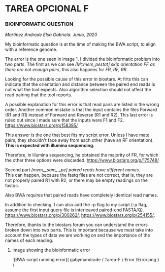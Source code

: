 # TAREA OPCIONAL F

### BIOINFORMATIC QUESTION



*Martínez Andrade Elsa Gabriela. Junio, 2020*


My bioinformatic question is at the time of making the BWA script, to align with a reference genome.

The error is the one seen in image 1. I divided the bioinformatic problem into two parts. The first as we can see *[M::mem_pestat]  skip orientation FF as there are not enough pairs*, this also happens for *FR, RF, RR*.

Looking for the possible cause of this error in biostars. At firts this can indicate that the orientation and distance between the paired end reads is not what the tool expects. Also algorithm selection should not affect the read pairing that the tool reports.

A possible explanation for this error is that read pairs are listed in the wrong order. Another common mistake is that the input contains the files Forward (R1 and R1) instead of Forward and Reverse (R1 and R2). This last error is ruled out since I made sure that the inputs were F1 and F2. 
<https://www.biostars.org/p/158395/>

This answer is the one that best fits my script error. Unless I have mate pairs, they shouldn't face away from each other (have an RF orientation). **This is expected with illumina sequencing.**

Therefore, in Illumina sequencing, he obtained the majority of FR, for which the other three options were discarded.
<https://www.biostars.org/p/175748/>

Second part *[mem__sam_ _pe] paired reads have different names*.  
This can happen, because the fastq files are not correct, that is, they are not properly paired R1 with R2, or there may be empty readings on the fastqc.

Also BWA requires that paired reads have completely identical read names.

In addition to checking, I can also add the -p flag to my script (-p flag, assume the first input query file is interleaved paired-end FASTA/Q).  <https://www.biostars.org/p/300262/>, <https://www.biostars.org/p/254155/>.

Therefore, thanks to the biostars forum you can understand the errors broken down into two parts. This is important because we must take into account the types of data we are working on and the importance of the names of each reading.


1. Image showing the bioinformatic error

    ![BWA script running error]( gabymandrade / Tarea-F / Error /Error.png )
 )

